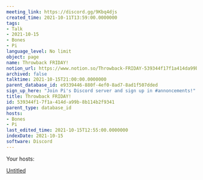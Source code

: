 ```yaml
---
meeting_link: https://discord.gg/9Kbq4djs
created_time: 2021-10-11T13:59:00.0000000
tags:
- Talk
- 2021-10-15
- Bones
- Pi
language_level: No limit
object: page
name: Throwback FRIDAY!
notion_url: https://www.notion.so/Throwback-FRIDAY-539344f17f1a414da99b8b114b2f9341
archived: false
talktime: 2021-10-15T21:00:00.0000000
parent_database_id: e9339446-880f-4ef0-8ad7-8ad1f507dded
sign_up_here: "Join Pi's Discord server and sign up in #annoncements!"
title: Throwback FRIDAY!
id: 539344f1-7f1a-414d-a99b-8b114b2f9341
parent_type: database_id
hosts:
- Bones
- Pi
last_edited_time: 2021-10-15T12:55:00.0000000
indexDate: 2021-10-15
software: Discord
---
```




Your hosts:

[Untitled](https://www.notion.so/482e61b02b9c4456b2b4fe86bb7544c6)   





